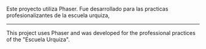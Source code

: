 Este proyecto utiliza Phaser. 
Fue desarrollado para las practicas profesionalizantes de la escuela urquiza, 
***************************************************************************************

This project uses Phaser and was developed for the professional practices of the "Escuela Urquiza".
